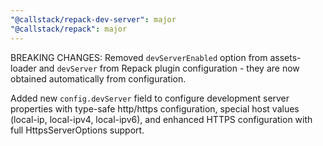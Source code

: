 ```yaml
---
"@callstack/repack-dev-server": major
"@callstack/repack": major
---
```


BREAKING CHANGES: Removed `devServerEnabled` option from assets-loader and `devServer` from Repack plugin configuration - they are now obtained automatically from configuration.

Added new `config.devServer` field to configure development server properties with type-safe http/https configuration, special host values (local-ip, local-ipv4, local-ipv6), and enhanced HTTPS configuration with full HttpsServerOptions support.
